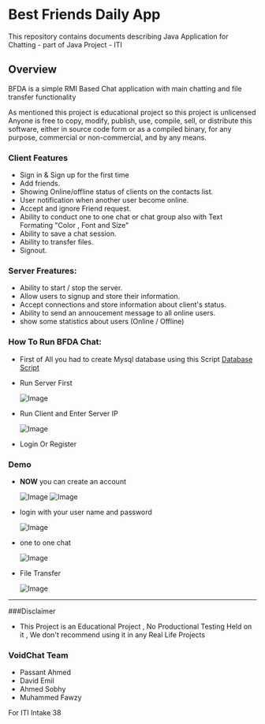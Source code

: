 # Best Friends Daily App

This repository contains documents describing Java Application for Chatting - part of Java Project - ITI

## Overview

BFDA is a simple RMI Based Chat application with main chatting and file transfer functionality

As mentioned this project is educational project so this project is unlicensed Anyone is free to copy, modify, publish, use, compile, sell, or distribute this software, either in source code form or as a compiled binary, for any purpose, commercial or non-commercial, and by any means.

### Client Features

- Sign in & Sign up for the first time
- Add friends.
- Showing Online/offline status of clients on the contacts list.
- User notification when another user become online.
- Accept and ignore Friend request.
- Ability to conduct one to one chat or chat group also with Text Formating "Color , Font and Size"
- Ability to save a chat session.
- Ability to transfer files.
- Signout.

### Server Freatures:
- Ability to start / stop  the server.
- Allow users to signup and store their information.
- Accept connections and store information about client's status.
- Ability to send an annoucement message to all online users.
- show some statistics about users (Online / Offline)

### How To Run BFDA Chat:
- First of All you had to create Mysql database using this Script [Database Script](https://www.w3.org/community/webassembly/)
- Run Server First

  ![Image](http://i68.tinypic.com/208jpqb.jpg)
- Run Client and Enter Server IP

  ![Image](http://i64.tinypic.com/nnk861.jpg)
  
- Login Or Register


### Demo
- **NOW** you can create an account

    ![Image](http://i68.tinypic.com/o54wef.jpg)
    ![Image](http://i64.tinypic.com/2usen9h.jpg)

-   login with your user name and password

    ![Image](http://i66.tinypic.com/jjqvyu.jpg)

- one to one chat

   ![Image](http://i63.tinypic.com/2euic06.jpg)

- File Transfer

    ![Image](http://i64.tinypic.com/mlkosx.jpg)
    
---------

###Disclaimer

- This Project is an Educational Project , No Productional Testing Held on it , We don't recommend using it in any Real Life Projects


### VoidChat Team 
- Passant Ahmed 
- David Emil
- Ahmed Sobhy
- Muhammed Fawzy
  
  
For ITI Intake 38
